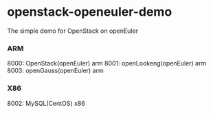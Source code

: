 # openstack-openeuler-demo
The simple demo for OpenStack on openEuler

### ARM
8000: OpenStack(openEuler) arm
8001: openLookeng(openEuler) arm
8003: openGauss(openEuler) arm

### X86
8002: MySQL(CentOS) x86